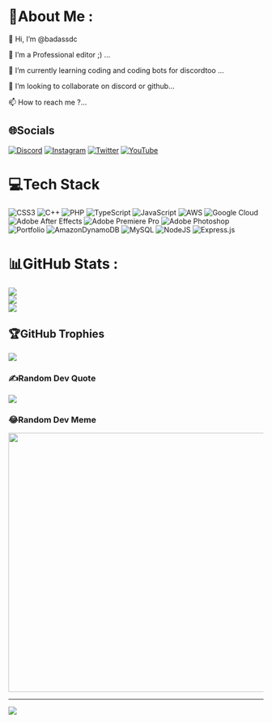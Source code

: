 # 💫About Me :
👋 Hi, I’m @badassdc

👀 I’m a Professional editor ;) ...

🌱 I’m currently learning coding and coding bots for discordtoo ...

💞️ I’m looking to collaborate on discord or github...

📫 How to reach me ?...


## 🌐Socials
[![Discord](https://img.shields.io/badge/Discord-%237289DA.svg?logo=discord&logoColor=white)](https://discord.gg/d5kKHRn53S) [![Instagram](https://img.shields.io/badge/Instagram-%23E4405F.svg?logo=Instagram&logoColor=white)](https://instagram.com/yashj6969) [![Twitter](https://img.shields.io/badge/Twitter-%231DA1F2.svg?logo=Twitter&logoColor=white)](https://twitter.com/badass_1337) [![YouTube](https://img.shields.io/badge/YouTube-%23FF0000.svg?logo=YouTube&logoColor=white)](https://www.youtube.com/c/CustomBotHUB) 

# 💻Tech Stack
![CSS3](https://img.shields.io/badge/css3-%231572B6.svg?style=for-the-badge&logo=css3&logoColor=white) ![C++](https://img.shields.io/badge/c++-%2300599C.svg?style=for-the-badge&logo=c%2B%2B&logoColor=white) ![PHP](https://img.shields.io/badge/php-%23777BB4.svg?style=for-the-badge&logo=php&logoColor=white) ![TypeScript](https://img.shields.io/badge/typescript-%23007ACC.svg?style=for-the-badge&logo=typescript&logoColor=white) ![JavaScript](https://img.shields.io/badge/javascript-%23323330.svg?style=for-the-badge&logo=javascript&logoColor=%23F7DF1E) ![AWS](https://img.shields.io/badge/AWS-%23FF9900.svg?style=for-the-badge&logo=amazon-aws&logoColor=white) ![Google Cloud](https://img.shields.io/badge/Google%20Cloud-%234285F4.svg?style=for-the-badge&logo=google-cloud&logoColor=white) ![Adobe After Effects](https://img.shields.io/badge/Adobe%20After%20Effects-9999FF.svg?style=for-the-badge&logo=Adobe%20After%20Effects&logoColor=white) ![Adobe Premiere Pro](https://img.shields.io/badge/Adobe%20Premiere%20Pro-9999FF.svg?style=for-the-badge&logo=Adobe%20Premiere%20Pro&logoColor=white) ![Adobe Photoshop](https://img.shields.io/badge/adobephotoshop-%2331A8FF.svg?style=for-the-badge&logo=adobephotoshop&logoColor=white) ![Portfolio](https://img.shields.io/badge/Portfolio-%23000000.svg?style=for-the-badge&logo=firefox&logoColor=#FF7139) ![AmazonDynamoDB](https://img.shields.io/badge/Amazon%20DynamoDB-4053D6?style=for-the-badge&logo=Amazon%20DynamoDB&logoColor=white) ![MySQL](https://img.shields.io/badge/mysql-%2300f.svg?style=for-the-badge&logo=mysql&logoColor=white) ![NodeJS](https://img.shields.io/badge/node.js-6DA55F?style=for-the-badge&logo=node.js&logoColor=white) ![Express.js](https://img.shields.io/badge/express.js-%23404d59.svg?style=for-the-badge&logo=express&logoColor=%2361DAFB)
# 📊GitHub Stats :
![](https://github-readme-stats.vercel.app/api?username=badassdc&theme=radical&hide_border=false&include_all_commits=true&count_private=true)<br/>
![](https://github-readme-streak-stats.herokuapp.com/?user=badassdc&theme=radical&hide_border=false)<br/>
![](https://github-readme-stats.vercel.app/api/top-langs/?username=badassdc&theme=radical&hide_border=false&include_all_commits=true&count_private=true&layout=compact)

## 🏆GitHub Trophies
![](https://github-profile-trophy.vercel.app/?username=badassdc&theme=radical&no-frame=false&no-bg=false&margin-w=4)

### ✍️Random Dev Quote
![](https://quotes-github-readme.vercel.app/api?type=horizontal&theme=tokyonight)

### 😂Random Dev Meme
<img src="https://random-memer.herokuapp.com/" width="512px"/>

---
[![](https://visitcount.itsvg.in/api?id=badassdc&icon=0&color=0)](https://visitcount.itsvg.in)
